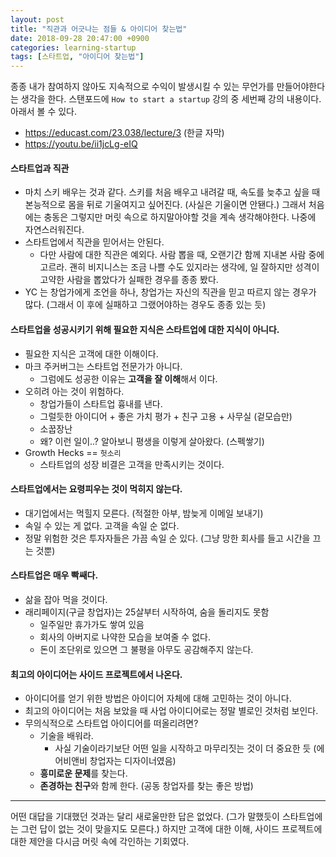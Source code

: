 ```yaml
---
layout: post
title: "직관과 어긋나는 점들 & 아이디어 찾는법"
date: 2018-09-28 20:47:00 +0900
categories: learning-startup
tags: [스타트업, "아이디어 찾는법"]
---
```


종종 내가 참여하지 않아도 지속적으로 수익이 발생시킬 수 있는 무언가를 만들어야한다는 생각을 한다. 스탠포드에 `How to start a startup` 강의 중 세번째 강의 내용이다. 아래서 볼 수 있다.
- https://educast.com/23.038/lecture/3 (한글 자막)
- https://youtu.be/ii1jcLg-eIQ

#### 스타트업과 직관
- 마치 스키 배우는 것과 같다. 스키를 처음 배우고 내려갈 때, 속도를 늦추고 싶을 때 본능적으로 몸을 뒤로 기울여지고 싶어진다. (사실은 기울이면 안됀다.) 그래서 처음에는 충동은 그렇지만 머릿 속으로 하지말아야할 것을 계속 생각해야한다. 나중에 자연스러워진다.
- 스타트업에서 직관을 믿어서는 안된다.
    - 다만 사람에 대한 직관은 예외다. 사람 뽑을 때, 오랜기간 함께 지내본 사람 중에 고르라. 괜히 비지니스는 조금 나쁠 수도 있지라는 생각에, 일 잘하지만 성격이 고약한 사람을 뽑았다가 실패한 경우를 종종 봤다.
- YC 는 창업가에게 조언을 하나, 창업가는 자신의 직관을 믿고 따르지 않는 경우가 많다. (그래서 이 후에 실패하고 그랬어야하는 경우도 종종 있는 듯)


#### 스타트업을 성공시키기 위해 필요한 지식은 스타트업에 대한 지식이 아니다.
- 필요한 지식은 고객에 대한 이해이다.
- 마크 주커버그는 스타트업 전문가가 아니다.
    - 그럼에도 성공한 이유는 **고객을 잘 이해**해서 이다.
- 오히려 아는 것이 위험하다.
    - 창업가들이 스타트업 흉내를 낸다.
    - 그럴듯한 아이디어 + 좋은 가치 평가 + 친구 고용 + 사무실 (겉모습만)
    - 소꿉장난
    - 왜? 이런 일이..? 알아보니 평생을 이렇게 살아왔다. (스펙쌓기)
- Growth Hecks == `헛소리`
    - 스타트업의 성장 비결은 고객을 만족시키는 것이다.

#### 스타트업에서는 요령피우는 것이 먹히지 않는다.
- 대기업에서는 먹힐지 모른다. (적절한 아부, 밤늦게 이메일 보내기)
- 속일 수 있는 게 없다. 고객을 속일 순 없다.
- 정말 위험한 것은 투자자들은 가끔 속일 순 있다. (그냥 망한 회사를 들고 시간을 끄는 것뿐)

#### 스타트업은 매우 빡쌔다.
- 삶을 잡아 먹을 것이다.
- 래리페이지(구글 창업자)는 25살부터 시작하여, 숨을 돌리지도 못함
    - 일주일만 휴가가도 쌓여 있음
    - 회사의 아버지로 나약한 모습을 보여줄 수 없다.
    - 돈이 조단위로 있으면 그 불평을 아무도 공감해주지 않는다.


#### 최고의 아이디어는 사이드 프로젝트에서 나온다.
- 아이디어를 얻기 위한 방법은 아이디어 자체에 대해 고민하는 것이 아니다.
- 최고의 아이디어는 처음 보았을 때 사업 아이디어로는 정말 별로인 것처럼 보인다.
- 무의식적으로 스타트업 아이디어를 떠올리려면?
    - 기술을 배워라.
        - 사실 기술이라기보단 어떤 일을 시작하고 마무리짓는 것이 더 중요한 듯 (에어비앤비 창업자는 디자이너였음)
    - **흥미로운 문제**를 찾는다.
    - **존경하는 친구**와 함께 한다. (공동 창업자를 찾는 좋은 방법)

****
어떤 대답을 기대했던 것과는 달리 새로울만한 답은 없었다. (그가 말했듯이 스타트업에는 그런 답이 없는 것이 맞을지도 모른다.) 하지만 고객에 대한 이해, 사이드 프로젝트에 대한 제안을 다시금 머릿 속에 각인하는 기회였다.